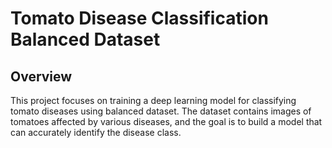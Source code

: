 # Tomato Disease Classification Balanced Dataset

## Overview

This project focuses on training a deep learning model for classifying tomato diseases using balanced dataset. The dataset contains images of tomatoes affected by various diseases, and the goal is to build a model that can accurately identify the disease class.
